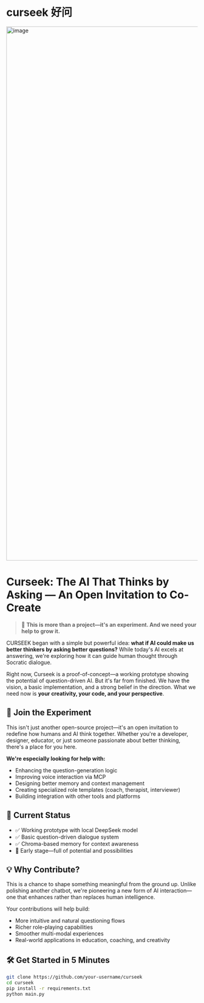 # curseek 好问

<img width="2413" height="1404" alt="image" src="https://github.com/user-attachments/assets/06c2a537-ee83-4090-a9cc-295c1fc634ef" />

# Curseek: The AI That Thinks by Asking — An Open Invitation to Co-Create

> 🌱 **This is more than a project—it's an experiment. And we need your help to grow it.**

CURSEEK began with a simple but powerful idea: **what if AI could make us better thinkers by asking better questions?** While today's AI excels at answering, we're exploring how it can guide human thought through Socratic dialogue.

Right now, Curseek is a proof-of-concept—a working prototype showing the potential of question-driven AI. But it's far from finished. We have the vision, a basic implementation, and a strong belief in the direction. What we need now is **your creativity, your code, and your perspective**.

## 🙌 Join the Experiment

This isn't just another open-source project—it's an open invitation to redefine how humans and AI think together. Whether you're a developer, designer, educator, or just someone passionate about better thinking, there's a place for you here.

**We're especially looking for help with:**
- Enhancing the question-generation logic
- Improving voice interaction via MCP
- Designing better memory and context management
- Creating specialized role templates (coach, therapist, interviewer)
- Building integration with other tools and platforms

## 🚀 Current Status
- ✅ Working prototype with local DeepSeek model
- ✅ Basic question-driven dialogue system  
- ✅ Chroma-based memory for context awareness
- 🔄 Early stage—full of potential and possibilities

## 💡 Why Contribute?
This is a chance to shape something meaningful from the ground up. Unlike polishing another chatbot, we're pioneering a new form of AI interaction—one that enhances rather than replaces human intelligence.

Your contributions will help build:
- More intuitive and natural questioning flows
- Richer role-playing capabilities
- Smoother multi-modal experiences
- Real-world applications in education, coaching, and creativity

## 🛠️ Get Started in 5 Minutes

```bash
git clone https://github.com/your-username/curseek
cd curseek
pip install -r requirements.txt
python main.py

